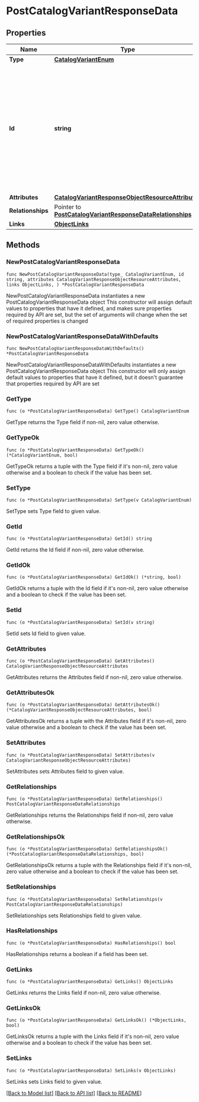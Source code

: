 # PostCatalogVariantResponseData

## Properties

Name | Type | Description | Notes
------------ | ------------- | ------------- | -------------
**Type** | [**CatalogVariantEnum**](CatalogVariantEnum.md) |  | 
**Id** | **string** | The catalog variant ID is a compound ID (string), with format: &#x60;{integration}:::{catalog}:::{external_id}&#x60;. Currently, the only supported integration type is &#x60;$custom&#x60;, and the only supported catalog is &#x60;$default&#x60;. | 
**Attributes** | [**CatalogVariantResponseObjectResourceAttributes**](CatalogVariantResponseObjectResourceAttributes.md) |  | 
**Relationships** | Pointer to [**PostCatalogVariantResponseDataRelationships**](PostCatalogVariantResponseDataRelationships.md) |  | [optional] 
**Links** | [**ObjectLinks**](ObjectLinks.md) |  | 

## Methods

### NewPostCatalogVariantResponseData

`func NewPostCatalogVariantResponseData(type_ CatalogVariantEnum, id string, attributes CatalogVariantResponseObjectResourceAttributes, links ObjectLinks, ) *PostCatalogVariantResponseData`

NewPostCatalogVariantResponseData instantiates a new PostCatalogVariantResponseData object
This constructor will assign default values to properties that have it defined,
and makes sure properties required by API are set, but the set of arguments
will change when the set of required properties is changed

### NewPostCatalogVariantResponseDataWithDefaults

`func NewPostCatalogVariantResponseDataWithDefaults() *PostCatalogVariantResponseData`

NewPostCatalogVariantResponseDataWithDefaults instantiates a new PostCatalogVariantResponseData object
This constructor will only assign default values to properties that have it defined,
but it doesn't guarantee that properties required by API are set

### GetType

`func (o *PostCatalogVariantResponseData) GetType() CatalogVariantEnum`

GetType returns the Type field if non-nil, zero value otherwise.

### GetTypeOk

`func (o *PostCatalogVariantResponseData) GetTypeOk() (*CatalogVariantEnum, bool)`

GetTypeOk returns a tuple with the Type field if it's non-nil, zero value otherwise
and a boolean to check if the value has been set.

### SetType

`func (o *PostCatalogVariantResponseData) SetType(v CatalogVariantEnum)`

SetType sets Type field to given value.


### GetId

`func (o *PostCatalogVariantResponseData) GetId() string`

GetId returns the Id field if non-nil, zero value otherwise.

### GetIdOk

`func (o *PostCatalogVariantResponseData) GetIdOk() (*string, bool)`

GetIdOk returns a tuple with the Id field if it's non-nil, zero value otherwise
and a boolean to check if the value has been set.

### SetId

`func (o *PostCatalogVariantResponseData) SetId(v string)`

SetId sets Id field to given value.


### GetAttributes

`func (o *PostCatalogVariantResponseData) GetAttributes() CatalogVariantResponseObjectResourceAttributes`

GetAttributes returns the Attributes field if non-nil, zero value otherwise.

### GetAttributesOk

`func (o *PostCatalogVariantResponseData) GetAttributesOk() (*CatalogVariantResponseObjectResourceAttributes, bool)`

GetAttributesOk returns a tuple with the Attributes field if it's non-nil, zero value otherwise
and a boolean to check if the value has been set.

### SetAttributes

`func (o *PostCatalogVariantResponseData) SetAttributes(v CatalogVariantResponseObjectResourceAttributes)`

SetAttributes sets Attributes field to given value.


### GetRelationships

`func (o *PostCatalogVariantResponseData) GetRelationships() PostCatalogVariantResponseDataRelationships`

GetRelationships returns the Relationships field if non-nil, zero value otherwise.

### GetRelationshipsOk

`func (o *PostCatalogVariantResponseData) GetRelationshipsOk() (*PostCatalogVariantResponseDataRelationships, bool)`

GetRelationshipsOk returns a tuple with the Relationships field if it's non-nil, zero value otherwise
and a boolean to check if the value has been set.

### SetRelationships

`func (o *PostCatalogVariantResponseData) SetRelationships(v PostCatalogVariantResponseDataRelationships)`

SetRelationships sets Relationships field to given value.

### HasRelationships

`func (o *PostCatalogVariantResponseData) HasRelationships() bool`

HasRelationships returns a boolean if a field has been set.

### GetLinks

`func (o *PostCatalogVariantResponseData) GetLinks() ObjectLinks`

GetLinks returns the Links field if non-nil, zero value otherwise.

### GetLinksOk

`func (o *PostCatalogVariantResponseData) GetLinksOk() (*ObjectLinks, bool)`

GetLinksOk returns a tuple with the Links field if it's non-nil, zero value otherwise
and a boolean to check if the value has been set.

### SetLinks

`func (o *PostCatalogVariantResponseData) SetLinks(v ObjectLinks)`

SetLinks sets Links field to given value.



[[Back to Model list]](../README.md#documentation-for-models) [[Back to API list]](../README.md#documentation-for-api-endpoints) [[Back to README]](../README.md)


